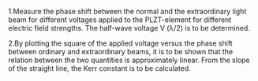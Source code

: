 1.Measure the phase shift between the normal and the extraordinary light beam for different voltages applied to the PLZT-element for different electric field strengths. The half-wave voltage V (λ/2) is to be determined.

2.By plotting the square of the applied voltage versus the phase shift between ordinary and extraordinary beams, it is to be shown that the relation between the two quantities is approximately linear. From the slope of the straight line, the Kerr constant is to be calculated.
